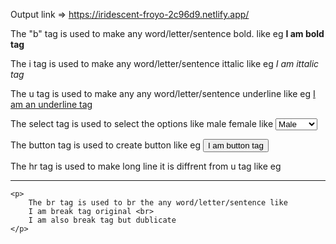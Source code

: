  Output link => https://iridescent-froyo-2c96d9.netlify.app/
 <p>
        The "b" tag is used to make any word/letter/sentence bold.
        like eg <b>I am bold tag</b>
    </p>
    <p> The i tag is used to make any word/letter/sentence ittalic 
        like eg <i>I am ittalic tag</i>
    </p>
    <p>
        The u tag is used to make any any word/letter/sentence underline 
        like eg <u>I am an underline tag</u>
    </p>
    <p>
        The select tag is used to select the options like male female like
        <select name="" id="select_gender">
            <option value="Male">Male</option>
            <option value="Female">Female</option>
            <option value="Others">Others</option>
        </select>
    </p>
    <p>
        The button tag is used to create button like eg
        <button>I am button tag</button>
    </p>
    <p>
        The hr tag is used to make long line it is diffrent from u tag like eg
        <hr>
    </p>
    
    <p>
        The br tag is used to br the any word/letter/sentence like 
        I am break tag original <br>
        I am also break tag but dublicate
    </p>
